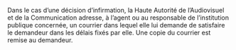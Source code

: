 Dans le cas d’une décision d’infirmation, la Haute Autorité de l’Audiovisuel et de la Communication adresse, à l’agent ou au responsable de l’institution publique concernée, un courrier dans lequel elle lui demande de satisfaire le demandeur dans les délais fixés par elle. Une copie du courrier est remise au demandeur.